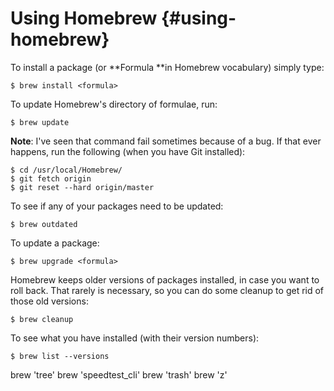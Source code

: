 # Using Homebrew {#using-homebrew}

To install a package \(or **Formula **in Homebrew vocabulary\) simply type:

```
$ brew install <formula>
```

To update Homebrew's directory of formulae, run:

```
$ brew update
```

**Note**: I've seen that command fail sometimes because of a bug. If that ever happens, run the following \(when you have Git installed\):

```
$ cd /usr/local/Homebrew/
$ git fetch origin
$ git reset --hard origin/master
```

To see if any of your packages need to be updated:

```
$ brew outdated
```

To update a package:

```
$ brew upgrade <formula>
```

Homebrew keeps older versions of packages installed, in case you want to roll back. That rarely is necessary, so you can do some cleanup to get rid of those old versions:

```
$ brew cleanup
```

To see what you have installed \(with their version numbers\):

```
$ brew list --versions
```

brew 'tree'
brew 'speedtest_cli'
brew 'trash'
brew 'z'



